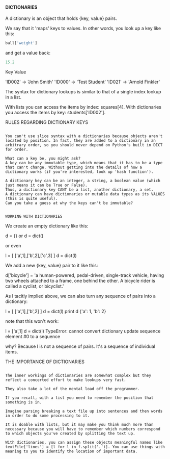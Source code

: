 #### DICTIONARIES 

A dictionary is an object that holds {key, value} pairs. 

We say that it 'maps' keys to values. In other words, you look up a key like this:

````python
ball['weight']
````
and get a value back:
````python
15.2
````

Key Value 

'ID002' -> 'John Smith' 
'ID000' -> 'Test Student' 
'ID021' -> 'Arnold Finkler' 

The syntax for dictionary lookups is similar to that of a single index lookup in a list. 

With lists you can access the items by index: squares[4]. 
With dictionaries you access the items by key: students['ID002']. 

RULES REGARDING DICTIONARY KEYS 
~~~~~~~~~~~~~~~~~~~~~~~~~~~~~~~ 

You can't use slice syntax with a dictionaries because objects aren't located by position. In fact, they are added to a dictionary in an arbitrary order, so you should never depend on Python's built in DICT for order. 

What can a key be, you might ask? 
A key can be any immutable type, which means that it has to be a type that can't change. Without getting into the details of how a dictionary works (if you're interested, look up 'hash function'). 

A dictionary key can be an integer, a string, a boolean value (which just means it can be True or False). 
Thus, a dictionary key CANT be a list, another dictionary, a set. 
A dictionary can have dictionaries or mutable data types as its VALUES (this is quite useful). 
Can you take a guess at why the keys can't be immutable? 


WORKING WITH DICTIONARIES 
~~~~~~~~~~~~~~~~~~~~~~~~~~~~~~~ 

We create an empty dictionary like this: 

d = {} 
or 
d = dict() 

or even 

l = [ ['a',1],['b',2],['c',3] ] 
d = dict(l) 


We add a new {key, value} pair to it like this: 

d['bicycle'] = 'a human-powered, pedal-driven, single-track vehicle, having two wheels attached to a frame, one behind the other. A bicycle rider is called a cyclist, or bicyclist.' 

As I tacitly implied above, we can also turn any sequence of pairs into a dictionary: 

l = [ ['a',1],['b',2] ] 
d = dict(l) 
print d 
{'a': 1, 'b': 2} 

note that this won't work: 

l = ['a',1] 
d = dict(l) 
TypeError: cannot convert dictionary update sequence element #0 to a sequence 

why? Because l is not a sequence of pairs. It's a sequence of individual items. 

THE IMPORTANCE OF DICTIONARIES 
~~~~~~~~~~~~~~~~~~~~~~~~~~~~~~ 

The inner workings of dictionaries are somewhat complex but they reflect a concerted effort to make lookups very fast. 

They also take a lot of the mental load off the programmer. 

If you recall, with a list you need to remember the position that something is in. 

Imagine parsing breaking a text file up into sentences and then words in order to do some processing to it. 

It is doable with lists, but it may make you think much more than necessary because you will have to remember which numbers correspond to which objects you've created by splitting the text up. 

With dictionaries, you can assign these objects meaningful names like textFile['lines'] = [l for l in f.split('.')]. You can use things with meaning to you to identify the location of important data. 
